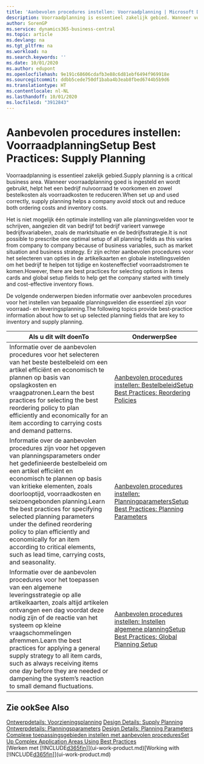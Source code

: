 ```yaml
---
title: 'Aanbevolen procedures instellen: Voorraadplanning | Microsoft Docs'
description: Voorraadplanning is essentieel zakelijk gebied. Wanneer voorraadplanning goed is ingesteld en wordt gebruikt, helpt het een bedrijf nulvoorraad te voorkomen en zowel bestelkosten als voorraadkosten te reduceren.
author: SorenGP
ms.service: dynamics365-business-central
ms.topic: article
ms.devlang: na
ms.tgt_pltfrm: na
ms.workload: na
ms.search.keywords: ''
ms.date: 10/01/2020
ms.author: edupont
ms.openlocfilehash: 9e191c68606cdafb3e88c6d81ebf6494f969918e
ms.sourcegitcommit: ddbb5cede750df1baba4b3eab8fbed6744b5b9d6
ms.translationtype: HT
ms.contentlocale: nl-NL
ms.lasthandoff: 10/01/2020
ms.locfileid: "3912843"
---
```

# <a name="setup-best-practices-supply-planning"></a><span data-ttu-id="1ac0f-104">Aanbevolen procedures instellen: Voorraadplanning</span><span class="sxs-lookup"><span data-stu-id="1ac0f-104">Setup Best Practices: Supply Planning</span></span>
<span data-ttu-id="1ac0f-105">Voorraadplanning is essentieel zakelijk gebied.</span><span class="sxs-lookup"><span data-stu-id="1ac0f-105">Supply planning is a critical business area.</span></span> <span data-ttu-id="1ac0f-106">Wanneer voorraadplanning goed is ingesteld en wordt gebruikt, helpt het een bedrijf nulvoorraad te voorkomen en zowel bestelkosten als voorraadkosten te reduceren.</span><span class="sxs-lookup"><span data-stu-id="1ac0f-106">When set up and used correctly, supply planning helps a company avoid stock out and reduce both ordering costs and inventory costs.</span></span>  

 <span data-ttu-id="1ac0f-107">Het is niet mogelijk één optimale instelling van alle planningsvelden voor te schrijven, aangezien dit van bedrijf tot bedrijf varieert vanwege bedrijfsvariabelen, zoals de marktsituatie en de bedrijfsstrategie.</span><span class="sxs-lookup"><span data-stu-id="1ac0f-107">It is not possible to prescribe one optimal setup of all planning fields as this varies from company to company because of business variables, such as market situation and business strategy.</span></span> <span data-ttu-id="1ac0f-108">Er zijn echter aanbevolen procedures voor het selecteren van opties in de artikelkaarten en globale instellingsvelden om het bedrijf te helpen tot tijdige en kosteneffectief voorraadstromen te komen.</span><span class="sxs-lookup"><span data-stu-id="1ac0f-108">However, there are best practices for selecting options in items cards and global setup fields to help get the company started with timely and cost-effective inventory flows.</span></span>  

 <span data-ttu-id="1ac0f-109">De volgende onderwerpen bieden informatie over aanbevolen procedures voor het instellen van bepaalde planningsvelden die essentieel zijn voor voorraad- en leveringsplanning.</span><span class="sxs-lookup"><span data-stu-id="1ac0f-109">The following topics provide best-practice information about how to set up selected planning fields that are key to inventory and supply planning.</span></span>  

|<span data-ttu-id="1ac0f-110">**Als u dit wilt doen**</span><span class="sxs-lookup"><span data-stu-id="1ac0f-110">**To**</span></span>|<span data-ttu-id="1ac0f-111">**Onderwerp**</span><span class="sxs-lookup"><span data-stu-id="1ac0f-111">**See**</span></span>|  
|------------|-------------|  
|<span data-ttu-id="1ac0f-112">Informatie over de aanbevolen procedures voor het selecteren van het beste bestelbeleid om een artikel efficiënt en economisch te plannen op basis van opslagkosten en vraagpatronen.</span><span class="sxs-lookup"><span data-stu-id="1ac0f-112">Learn the best practices for selecting the best reordering policy to plan efficiently and economically for an item according to carrying costs and demand patterns.</span></span>|[<span data-ttu-id="1ac0f-113">Aanbevolen procedures instellen: Bestelbeleid</span><span class="sxs-lookup"><span data-stu-id="1ac0f-113">Setup Best Practices: Reordering Policies</span></span>](setup-best-practices-reordering-policies.md)|  
|<span data-ttu-id="1ac0f-114">Informatie over de aanbevolen procedures zijn voor het opgeven van planningsparameters onder het gedefinieerde bestelbeleid om een artikel efficiënt en economisch te plannen op basis van kritieke elementen, zoals doorlooptijd, voorraadkosten en seizoengebonden planning.</span><span class="sxs-lookup"><span data-stu-id="1ac0f-114">Learn the best practices for specifying selected planning parameters under the defined reordering policy to plan efficiently and economically for an item according to critical elements, such as lead time, carrying costs, and seasonality.</span></span>|[<span data-ttu-id="1ac0f-115">Aanbevolen procedures instellen: Planningparameters</span><span class="sxs-lookup"><span data-stu-id="1ac0f-115">Setup Best Practices: Planning Parameters</span></span>](setup-best-practices-planning-parameters.md)|  
|<span data-ttu-id="1ac0f-116">Informatie over de aanbevolen procedures voor het toepassen van een algemene leveringsstrategie op alle artikelkaarten, zoals altijd artikelen ontvangen een dag voordat deze nodig zijn of de reactie van het systeem op kleine vraagschommelingen afremmen.</span><span class="sxs-lookup"><span data-stu-id="1ac0f-116">Learn the best practices for applying a general supply strategy to all item cards, such as always receiving items one day before they are needed or dampening the system’s reaction to small demand fluctuations.</span></span>|[<span data-ttu-id="1ac0f-117">Aanbevolen procedures instellen: Instellen algemene planning</span><span class="sxs-lookup"><span data-stu-id="1ac0f-117">Setup Best Practices: Global Planning Setup</span></span>](setup-best-practices-global-planning-setup.md)|  

## <a name="see-also"></a><span data-ttu-id="1ac0f-118">Zie ook</span><span class="sxs-lookup"><span data-stu-id="1ac0f-118">See Also</span></span>  
 <span data-ttu-id="1ac0f-119">[Ontwerpdetails: Voorzieningsplanning](design-details-supply-planning.md) </span><span class="sxs-lookup"><span data-stu-id="1ac0f-119">[Design Details: Supply Planning](design-details-supply-planning.md) </span></span>  
 <span data-ttu-id="1ac0f-120">[Ontwerpdetails: Planningsparameters](design-details-planning-parameters.md) </span><span class="sxs-lookup"><span data-stu-id="1ac0f-120">[Design Details: Planning Parameters](design-details-planning-parameters.md) </span></span>  
 [<span data-ttu-id="1ac0f-121">Complexe toepassingsgebieden instellen met aanbevolen procedures</span><span class="sxs-lookup"><span data-stu-id="1ac0f-121">Set Up Complex Application Areas Using Best Practices</span></span>](set-up-complex-application-areas-using-best-practices.md)  
 <span data-ttu-id="1ac0f-122">[Werken met [!INCLUDE[d365fin](includes/d365fin_md.md)]](ui-work-product.md)</span><span class="sxs-lookup"><span data-stu-id="1ac0f-122">[Working with [!INCLUDE[d365fin](includes/d365fin_md.md)]](ui-work-product.md)</span></span>
